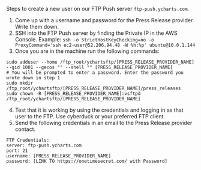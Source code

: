 Steps to create a new user on our FTP Push server `ftp-push.ycharts.com`.
1. Come up with a username and password for the Press Release provider. Write them down.
2. SSH into the FTP Push server by finding the Private IP in the AWS Console. Example: `ssh -o StrictHostKeyChecking=no -o ProxyCommand='ssh ec2-user@52.206.94.48 -W %h:%p' ubuntu@10.0.1.144`
3. Once you are in the machine run the following commands:
```
sudo adduser --home /ftp_root/ychartsftp/[PRESS_RELEASE_PROVIDER_NAME] --gid 1001 --gecos "" --shell "" [PRESS_RELEASE_PROVIDER_NAME]
# You will be prompted to enter a password. Enter the password you wrote down in step 1
sudo mkdir /ftp_root/ychartsftp/[PRESS_RELEASE_PROVIDER_NAME]/press_releases
sudo chown -R [PRESS_RELEASE_PROVIDER_NAME]:vsftpd /ftp_root/ychartsftp/[PRESS_RELEASE_PROVIDER_NAME]
```
4. Test that it is working by using the credentials and logging in as that user to the FTP. Use cyberduck or your preferred FTP client. 
5. Send the following credentials in an email to the Press Release provider contact.
```
FTP Credentials:
server: ftp-push.ycharts.com
port: 21
username: [PRESS_RELEASE_PROVIDER_NAME]
password: [LINK TO https://onetimesecret.com/ with Password]
```

